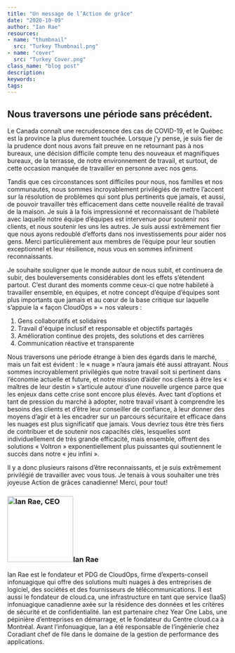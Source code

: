 ```yaml
---
title: "Un message de l’Action de grâce"
date: "2020-10-09"
author: "Ian Rae"
resources:
- name: "thumbnail"
  src: "Turkey Thumbnail.png"
- name: "cover"
  src: "Turkey Cover.png"
class_name: "blog post"
description:
keywords:
tags:
---
```


<h2>Nous traversons une période sans précédent.
</h2>

<p>Le Canada connaît une recrudescence des cas de COVID-19, et le Québec est la province la plus durement touchée. Lorsque j’y pense, je suis fier de la prudence dont nous avons fait preuve en ne retournant pas à nos bureaux, une décision difficile compte tenu des nouveaux et magnifiques bureaux, de la terrasse, de notre environnement de travail, et surtout, de cette occasion manquée de travailler en personne avec nos gens.</p>

<p>Tandis que ces circonstances sont difficiles pour nous, nos familles et nos communautés, nous sommes incroyablement privilégiés de mettre l’accent sur la résolution de problèmes qui sont plus pertinents que jamais, et aussi, de pouvoir travailler très efficacement dans cette nouvelle réalité de travail de la maison. Je suis à la fois impressionné et reconnaissant de l’habileté avec laquelle notre équipe d’équipes est intervenue pour soutenir nos clients, et nous soutenir les uns les autres. Je suis aussi extrêmement fier que nous ayons redoublé d’efforts dans nos investissements pour aider nos gens. Merci particulièrement aux membres de l’équipe pour leur soutien exceptionnel et leur résilience, nous vous en sommes infiniment reconnaissants.</p>

<p>Je souhaite souligner que le monde autour de nous subit, et continuera de subir, des bouleversements considérables dont les effets s’étendent partout. C’est durant des moments comme ceux-ci que notre habileté à travailler ensemble, en équipes, et notre concept d’équipe d’équipes sont plus importants que jamais et au cœur de la base critique sur laquelle s’appuie la « façon CloudOps » = nos valeurs :</p>

<ol>
  <li>Gens collaboratifs et solidaires</li>
  <li>Travail d'équipe inclusif et responsable et objectifs partagés</li>
  <li>Amélioration continue des projets, des solutions et des carrières</li>
  <li>Communication réactive et transparente</li>
</ol>

<p>Nous traversons une période étrange à bien des égards dans le marché, mais un fait est évident : le « nuage » n’aura jamais été aussi attrayant. Nous sommes incroyablement privilégiés que notre travail soit si pertinent dans l’économie actuelle et future, et notre mission d’aider nos clients à être les « maîtres de leur destin » s’articule autour d’une nouvelle urgence parce que les enjeux dans cette crise sont encore plus élevés. Avec tant d’options et tant de pression du marché à adopter, notre travail visant à comprendre les besoins des clients et d’être leur conseiller de confiance, à leur donner des moyens d’agir et à les encadrer sur un parcours sécuritaire et efficace dans les nuages est plus significatif que jamais. Vous devriez tous être très fiers de contribuer et de soutenir nos capacités clés, lesquelles sont individuellement de très grande efficacité, mais ensemble, offrent des solutions « Voltron » exponentiellement plus puissantes qui soutiennent le succès dans notre « jeu infini ».</p>

<p>Il y a donc plusieurs raisons d’être reconnaissants, et je suis extrêmement privilégié de travailler avec vous tous. Je tenais à vous souhaiter une très joyeuse Action de grâces canadienne! Merci, pour tout!</p>

<h3><img class="alignleft" title="Ian Rae" src="/images/blog/post/irae_150x150.jpeg" alt="Ian Rae, CEO" width="150">Ian Rae</h3><p>Ian Rae est le fondateur et PDG de CloudOps, firme d’experts-conseil infonuagique qui offre des solutions multi nuages à des entreprises de logiciel, des sociétés et des fournisseurs de télécommunications. Il est aussi le fondateur de cloud.ca, une infrastructure en tant que service (IaaS) infonuagique canadienne axée sur la résidence des données et les critères de sécurité et de confidentialité. Ian est partenaire chez Year One Labs, une pépinière d’entreprises en démarrage, et le fondateur du Centre cloud.ca à Montréal.
Avant l’infonuagique, Ian a été responsable de l’ingénierie chez Coradiant chef de file dans le domaine de la gestion de performance des applications.</p>